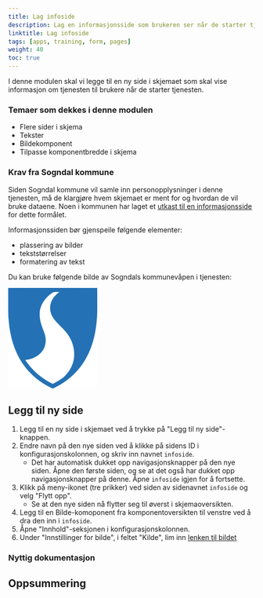 ```yaml
---
title: Lag infoside
description: Lag en informasjonsside som brukeren ser når de starter tjenesten
linktitle: Lag infoside
tags: [apps, training, form, pages]
weight: 40
toc: true
---
```


I denne modulen skal vi legge til en ny side i skjemaet som skal vise informasjon om tjenesten til brukere når
de starter tjenesten.


### Temaer som dekkes i denne modulen
- Flere sider i skjema
- Tekster
- Bildekomponent
- Tilpasse komponentbredde i skjema

### Krav fra Sogndal kommune
Siden Sogndal kommune vil samle inn personopplysninger i denne tjenesten, må de klargjøre hvem skjemaet 
er ment for og hvordan de vil bruke dataene. Noen i kommunen har laget et 
[utkast til en informasjonsside](../resources/infoside_tilflyttere.pdf) for dette formålet.

Informasjonssiden bør gjenspeile følgende elementer:
 - plassering av bilder
 - tekststørrelser
 - formatering av tekst

Du kan bruke følgende bilde av Sogndals kommunevåpen i tjenesten:

!["Sogndal kommunevåpen"](../resources/kommune-logo.png )

## Legg til ny side
1. Legg til en ny side i skjemaet ved å trykke på "Legg til ny side"-knappen.
2. Endre navn på den nye siden ved å klikke på sidens ID i konfigurasjonskolonnen, og skriv inn navnet `infoside`.
    - Det har automatisk dukket opp navigasjonsknapper på den nye siden. Åpne den første siden, og se at det også har 
    dukket opp navigasjonsknapper på denne. Åpne `infoside` igjen for å fortsette.
3. Klikk på meny-ikonet (tre prikker) ved siden av sidenavnet `infoside` og velg "Flytt opp".
    - Se at den nye siden nå flytter seg til øverst i skjemaoversikten. 
4. Legg til en Bilde-komoponent fra komponentoversikten til venstre ved å dra den inn i `infoside`.
5. Åpne "Innhold"-seksjonen i konfigurasjonskolonnen. 
6. Under "Innstillinger for bilde", i feltet "Kilde", lim inn [lenken til bildet](../resources/kommune-logo.png)


### Nyttig dokumentasjon


## Oppsummering

